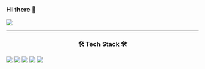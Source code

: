 ### Hi there 👋

<img src="https://capsule-render.vercel.app/api?type=waving&color=auto&height=200&section=header&text=HyungJin World!&fontSize=70" />

------------------------------------------------------------------------------------------------------------------------------
<h3 align="center"> 🛠 Tech Stack 🛠 </h3>

<img src="https://img.shields.io/badge/html5-E34F26?style=flat-square&logo=html5&logoColor=white"/>
<img src="https://img.shields.io/badge/css3-1572B6?style=flat-square&logo=css3&logoColor=white"/>
<img src="https://img.shields.io/badge/javascript-1572B6?style=flat-square&logo=javascript&logoColor=white"/>
<img src="https://img.shields.io/badge/styledcomponents-F7DF1E?style=flat-square&logo=styledcomponents&logoColor=white"/>
<img src="https://img.shields.io/badge/react-61DAFB?style=flat-square&logo=react&logoColor=white"/>
